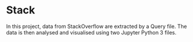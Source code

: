 # Stack
In this project, data from StackOverflow are extracted by a Query file. 
The data is then analysed and visualised using two Jupyter Python 3 files. 



